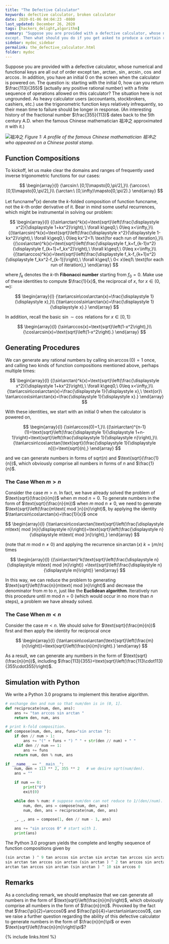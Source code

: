 ```yaml
---
title: "The Defective Calculator"
keywords: defective calculator, broken calculator
date: 2020-01-06 04:04:23 -0800
last_updated: December 26, 2020
tags: [hackers_delight,algorithm]
summary: "Suppose you are provided with a defective calculator, whose numerical and functional keys are all out of order
except. Then what should you do if you get asked to produce a certain result with this calculator?"
sidebar: mydoc_sidebar
permalink: the_defective_calculator.html
folder: mydoc
---
```


Suppose you are provided with a defective calculator, whose numerical and functional keys are all out of order except
$\tan$, $\arctan$, $\sin$, $\arcsin$, $\cos$ and $\arccos$. In addition, you have an initial $0$ on the screen when the
calculator is powered on. The question is: starting with the initial $0$, how can you return $\frac{113}{355}$ (actually
any positive rational number) with a finite sequence of operations allowed on this calculator? The situation here is not
ungrounded. As heavy calculator users (accountants, stockbrokers, cashiers, etc.) use the trigonometric function keys
relatively infrequently, so their mean time to failure should be longer in response. (An interesting history of the
fractional number $\frac{355}{113}$ dates back to the 5th century A.D. when the famous Chinese mathematician 祖冲之
approximated $\pi$ with it.)

![祖冲之](http://i.caigoubao.cc/627357/github_blog/20200116-1.png)
_Figure 1: A profile of the famous Chinese mathematician 祖冲之 who appeared on a Chinese postal stamp._

## Function Compositions
To kickoff, let us make clear the domains and ranges of frequently used inverse trigonometric functions for our cases:

$$
\begin{array}{l}
  {\arcsin:\ [0,1]\mapsto[0,\pi/2],}\\
  {\arccos:\ [0,1]\mapsto[0,\pi/2],}\\
  {\arctan:\ [0,\infty)\mapsto[0,\pi/2).}
\end{array}
$$

Let $\text{funcname}^k(x)$ denote the $k$-folded composition of function $\text{funcname}$, not the $k$-th order
derivative of it. Bear in mind some useful recurrences, which might be instrumental in solving our problem:

$$
\begin{array}{l}
  {(\sin\arctan)^k(x)=\text{sqrt}\left(\frac{\displaystyle x^2}{\displaystyle 1+kx^2}\right),\ \forall k\geq0,\ 0\leq x<\infty,}\\
  {(\tan\arcsin)^k(x)=\text{sqrt}\left(\frac{\displaystyle x^2}{\displaystyle 1-kx^2}\right),\ \forall k\geq0,\ 0\leq kx^2<1\ \text{for each run of iteration},}\\
  {(\cos\arctan)^k(x)=\text{sqrt}\left(\frac{\displaystyle f_k+f_{k-1}x^2}{\displaystyle f_{k+1}+f_kx^2}\right),\ \forall k\geq1,\ 0\leq x<\infty,}\\
  {(\tan\arccos)^k(x)=\text{sqrt}\left(\frac{\displaystyle f_k-f_{k+1}x^2}{\displaystyle f_kx^2-f_{k-1}}\right),\ \forall k\geq1,\ 0< x\leq1\ \text{for each run of iteration},}
\end{array}
$$

where $f_k$ denotes the $k$-th **Fibonacci number** starting from $f_0=0$. Make use of these identities to compute
$\frac{1}{x}$, the reciprocal of $x$, for $x\in(0,\infty)$:

$$
\begin{array}{l}
  {\tan\arcsin\cos\arctan(x)=\frac{\displaystyle 1}{\displaystyle x},}\\
  {\tan\arccos\sin\arctan(x)=\frac{\displaystyle 1}{\displaystyle x}.}
\end{array}
$$

In addition, recall the basic $\sin\sim\cos$ relations for $x\in[0,1]$:

$$
\begin{array}{l}
  {\sin\arccos(x)=\text{sqrt}\left(1-x^2\right),}\\
  {\cos\arcsin(x)=\text{sqrt}\left(1-x^2\right).}
\end{array}
$$

## Generating Procedures
We can generate any rational numbers by calling $\sin\arccos(0)=1$ once, and calling two kinds of function compositions
mentioned above, perhaps multiple times:

$$
\begin{array}{l}
  {(\sin\arctan)^k(x)=\text{sqrt}\left(\frac{\displaystyle x^2}{\displaystyle 1+kx^2}\right),\ \forall k\geq0,\ 0\leq x<\infty,}\\
  {\tan\arcsin\cos\arctan(x)=\frac{\displaystyle 1}{\displaystyle x},\ \text{or}\ \tan\arccos\sin\arctan(x)=\frac{\displaystyle 1}{\displaystyle x}.}
\end{array}
$$

With these identities, we start with an initial $0$ when the calculator is powered on,

$$
\begin{array}{l}
  {\sin\arccos(0)=1,}\\
  {(\sin\arctan)^{n-1}(1)=\text{sqrt}\left(\frac{\displaystyle 1}{\displaystyle 1+n-1}\right)=\text{sqrt}\left(\frac{\displaystyle 1}{\displaystyle n}\right),}\\
  {\tan\arcsin\cos\arctan(\text{sqrt}(\frac{\displaystyle 1}{\displaystyle n}))=\text{sqrt}(n),}
\end{array}
$$

and we can generate numbers in forms of $\text{sqrt}(n)$ and $\text{sqrt}(\frac{1}{n})$, which obviously comprise all
numbers in forms of $n$ and $\frac{1}{n}$.

### The Case When $m>n$
Consider the case $m>n$. In fact, we have already solved the problem of
$\text{sqrt}(\frac{n}{m})$ when $m\text{ mod }n=0$. To generate numbers in the form of
$\text{sqrt}(\frac{n}{m})$ when $m\text{ mod }n\not=0$, we need to generate
$\text{sqrt}\left(\frac{m\text{ mod }n}{n}\right)$, by applying the identity $\tan\arcsin\cos\arctan(x)=\frac{1}{x}$
once

$$
\begin{array}{l}
  {\tan\arcsin\cos\arctan(\text{sqrt}\left(\frac{\displaystyle m\text{ mod }n}{\displaystyle n}\right))=\text{sqrt}\left(\frac{\displaystyle n}{\displaystyle m\text{ mod }n}\right),}
\end{array}
$$

(note that $m\text{ mod }n\not=0$) and applying the recurrence $\sin\arctan(x)$ $k=\lfloor m/n\rfloor$ times

$$
\begin{array}{l}
  {(\sin\arctan)^k(\text{sqrt}\left(\frac{\displaystyle n}{\displaystyle m\text{ mod }n}\right))
  =\text{sqrt}\left(\frac{\displaystyle n}{\displaystyle m}\right)}
\end{array}
$$

In this way, we can reduce the problem to generating $\text{sqrt}\left(\frac{n}{m\text{ mod }n}\right)$ and decrease the
denominator from $m$ to $n$, just like the **Euclidean algorithm**. Iteratively run this procedure until
$m\text{ mod }n=0$ (which would occur in no more than $n$ steps), a problem we have already solved.

### The Case When $m<n$
Consider the case $m<n$. We should solve for $\text{sqrt}(\frac{m}{n})$ first and then apply the identity for
reciprocal once

$$
\begin{array}{l}
  {\tan\arcsin\cos\arctan(\text{sqrt}\left(\frac{m}{n}\right))=\text{sqrt}\left(\frac{n}{m}\right).}
\end{array}
$$

As a result, we can generate any numbers in the form of $\text{sqrt}(\frac{n}{m})$, including
$\frac{113}{355}=\text{sqrt}\left(\frac{113\cdot113}{355\cdot355}\right)$.

## Simulation with Python
We write a Python 3.0 programs to implement this iterative algorithm.

```python
# exchange den and num so that num/den is in (0, 1].
def reciprocate(num, den, ans):
    ans += "tan arccos sin arctan "
    return den, num, ans

# print k-fold composition.
def compose(num, den, ans, funs="sin arctan "):
    if den // num > 1:
        ans += "(" + funs + ") ^ " + str(den // num) + " "
    elif den // num == 1:
        ans += funs
    return num, den % num, ans

if __name__ == "__main__":
    num, den = 113 ** 2, 355 ** 2   # we desire sqrt(num/den).
    ans = ""

    if num == 0:
        print("0")
        exit(0)

    while den % num: # suppose num/den can not reduce to 1/(den//num).
        num, den, ans = compose(num, den, ans)
        num, den, ans = reciprocate(num, den, ans)

    _, _, ans = compose(1, den // num - 1, ans)

    ans += "sin arccos 0" # start with 1.
    print(ans)
```

The Python 3.0 program yields the complete and lengthy sequence of function compositions given by

```python
(sin arctan ) ^ 9 tan arccos sin arctan sin arctan tan arccos sin arctan (sin arctan ) ^ 6 tan arccos sin arctan
sin arctan tan arccos sin arctan (sin arctan ) ^ 2 tan arccos sin arctan (sin arctan ) ^ 45 tan arccos sin arctan sin
arctan tan arccos sin arctan (sin arctan ) ^ 10 sin arccos 0
```

## Remarks
As a concluding remark, we should emphasize that we can generate all numbers in the form of
$\text{sqrt}\left(\frac{n}{m}\right)$, which obviously comprise all numbers in the form of $\frac{n}{m}$. Provoked by
the fact that $\frac{\pi}{2}=\arccos0$ and $\frac{\pi}{4}=\arctan\sin\arccos0$, can we raise a further question
regarding the ability of this defective calculator to generate numbers in the form of $\frac{n}{m}\pi$ or even
$\text{sqrt}\left(\frac{n}{m}\right)\pi$?

{% include links.html %}
